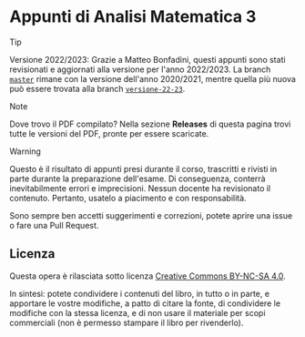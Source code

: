 # Appunti di Analisi Matematica 3

> [!TIP]
> Versione 2022/2023: Grazie a Matteo Bonfadini, questi appunti sono stati revisionati e aggiornati alla versione per l'anno 2022/2023. La branch [`master`](https://github.com/teobucci/analisi-tre/tree/master) rimane con la versione dell'anno 2020/2021, mentre quella più nuova può essere trovata alla branch [`versione-22-23`](https://github.com/teobucci/analisi-tre/tree/versione-22-23).

> [!NOTE]
> Dove trovo il PDF compilato? Nella sezione **Releases** di questa pagina trovi tutte le versioni del PDF, pronte per essere scaricate.

> [!WARNING]
> Questo è il risultato di appunti presi durante il corso, trascritti e rivisti in parte durante la preparazione dell'esame. Di conseguenza, conterrà inevitabilmente errori e imprecisioni. Nessun docente ha revisionato il contenuto. Pertanto, usatelo a piacimento e con responsabilità.

Sono sempre ben accetti suggerimenti e correzioni, potete aprire una issue o fare una Pull Request.

## Licenza

Questa opera è rilasciata sotto licenza [Creative Commons BY-NC-SA 4.0](https://creativecommons.org/licenses/by-nc-sa/4.0/).

In sintesi: potete condividere i contenuti del libro, in tutto o in parte, e apportare le vostre modifiche, a patto di citare la fonte, di condividere le modifiche con la stessa licenza, e di non usare il materiale per scopi commerciali (non è permesso stampare il libro per rivenderlo).